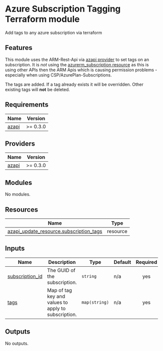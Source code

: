 # Azure Subscription Tagging Terraform module
Add tags to any azure subscription via terraform

 ## Features
 This module uses the ARM-Rest-Api via [azapi provider](https://registry.terraform.io/providers/Azure/azapi/latest/docs) to set tags on an subscription.
 It is *not* using the [azurerm_subscription resource](https://registry.terraform.io/providers/hashicorp/azurerm/latest/docs/resources/subscription) as this is using other APIs then the ARM Apis which is causing permission problems - especially when using CSP/AzurePlan-Subscriptions.

 The tags are added. If a tag already exists it will be overridden. Other existing tags will **not** be deleted.

 <!-- BEGIN_TF_DOCS -->
## Requirements

| Name | Version |
|------|---------|
| <a name="requirement_azapi"></a> [azapi](#requirement\_azapi) | >= 0.3.0 |

## Providers

| Name | Version |
|------|---------|
| <a name="provider_azapi"></a> [azapi](#provider\_azapi) | >= 0.3.0 |

## Modules

No modules.

## Resources

| Name | Type |
|------|------|
| [azapi_update_resource.subscription_tags](https://registry.terraform.io/providers/Azure/azapi/latest/docs/resources/update_resource) | resource |

## Inputs

| Name | Description | Type | Default | Required |
|------|-------------|------|---------|:--------:|
| <a name="input_subscription_id"></a> [subscription\_id](#input\_subscription\_id) | The GUID of the subscription. | `string` | n/a | yes |
| <a name="input_tags"></a> [tags](#input\_tags) | Map of tag key and values to apply to subscription. | `map(string)` | n/a | yes |

## Outputs

No outputs.
<!-- END_TF_DOCS -->